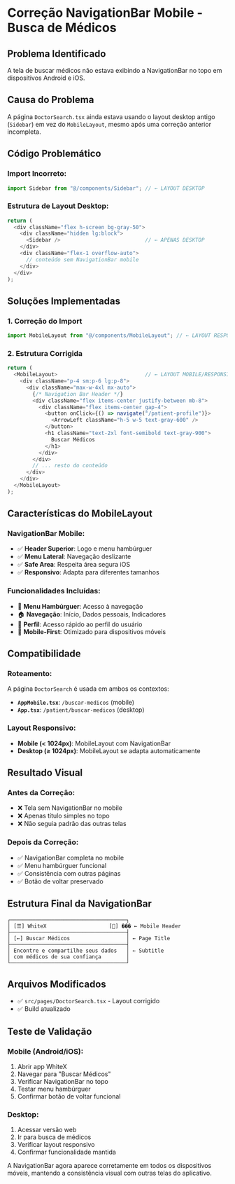# Correção NavigationBar Mobile - Busca de Médicos

## Problema Identificado
A tela de buscar médicos não estava exibindo a NavigationBar no topo em dispositivos Android e iOS.

## Causa do Problema
A página `DoctorSearch.tsx` ainda estava usando o layout desktop antigo (`Sidebar`) em vez do `MobileLayout`, mesmo após uma correção anterior incompleta.

## Código Problemático

### Import Incorreto:
```typescript
import Sidebar from "@/components/Sidebar"; // ← LAYOUT DESKTOP
```

### Estrutura de Layout Desktop:
```typescript
return (
  <div className="flex h-screen bg-gray-50">
    <div className="hidden lg:block">
      <Sidebar />                           // ← APENAS DESKTOP
    </div>
    <div className="flex-1 overflow-auto">
      // conteúdo sem NavigationBar mobile
    </div>
  </div>
);
```

## Soluções Implementadas

### 1. Correção do Import
```typescript
import MobileLayout from "@/components/MobileLayout"; // ← LAYOUT RESPONSIVO
```

### 2. Estrutura Corrigida
```typescript
return (
  <MobileLayout>                            // ← LAYOUT MOBILE/RESPONSIVO
    <div className="p-4 sm:p-6 lg:p-8">
      <div className="max-w-4xl mx-auto">
        {/* Navigation Bar Header */}
        <div className="flex items-center justify-between mb-8">
          <div className="flex items-center gap-4">
            <button onClick={() => navigate("/patient-profile")}>
              <ArrowLeft className="h-5 w-5 text-gray-600" />
            </button>
            <h1 className="text-2xl font-semibold text-gray-900">
              Buscar Médicos
            </h1>
          </div>
        </div>
        // ... resto do conteúdo
      </div>
    </div>
  </MobileLayout>
);
```

## Características do MobileLayout

### NavigationBar Mobile:
- ✅ **Header Superior**: Logo e menu hambúrguer
- ✅ **Menu Lateral**: Navegação deslizante
- ✅ **Safe Area**: Respeita área segura iOS
- ✅ **Responsivo**: Adapta para diferentes tamanhos

### Funcionalidades Incluídas:
- 🍔 **Menu Hambúrguer**: Acesso à navegação
- 🏠 **Navegação**: Início, Dados pessoais, Indicadores
- 👤 **Perfil**: Acesso rápido ao perfil do usuário
- 📱 **Mobile-First**: Otimizado para dispositivos móveis

## Compatibilidade

### Roteamento:
A página `DoctorSearch` é usada em ambos os contextos:
- **`AppMobile.tsx`**: `/buscar-medicos` (mobile)
- **`App.tsx`**: `/patient/buscar-medicos` (desktop)

### Layout Responsivo:
- **Mobile (< 1024px)**: MobileLayout com NavigationBar
- **Desktop (≥ 1024px)**: MobileLayout se adapta automaticamente

## Resultado Visual

### Antes da Correção:
- ❌ Tela sem NavigationBar no mobile
- ❌ Apenas título simples no topo
- ❌ Não seguia padrão das outras telas

### Depois da Correção:
- ✅ NavigationBar completa no mobile
- ✅ Menu hambúrguer funcional
- ✅ Consistência com outras páginas
- ✅ Botão de voltar preservado

## Estrutura Final da NavigationBar

```
┌─────────────────────────────────────┐
│ [☰] WhiteX                    [📱] ��� ← Mobile Header
├─────────────────────────────────────┤
│ [←] Buscar Médicos                  │ ← Page Title
├─────────────────────────────────────┤
│ Encontre e compartilhe seus dados   │ ← Subtitle
│ com médicos de sua confiança        │
└─────────────────────────────────────┘
```

## Arquivos Modificados

- ✅ `src/pages/DoctorSearch.tsx` - Layout corrigido
- ✅ Build atualizado

## Teste de Validação

### Mobile (Android/iOS):
1. Abrir app WhiteX
2. Navegar para "Buscar Médicos"
3. Verificar NavigationBar no topo
4. Testar menu hambúrguer
5. Confirmar botão de voltar funcional

### Desktop:
1. Acessar versão web
2. Ir para busca de médicos
3. Verificar layout responsivo
4. Confirmar funcionalidade mantida

A NavigationBar agora aparece corretamente em todos os dispositivos móveis, mantendo a consistência visual com outras telas do aplicativo.

